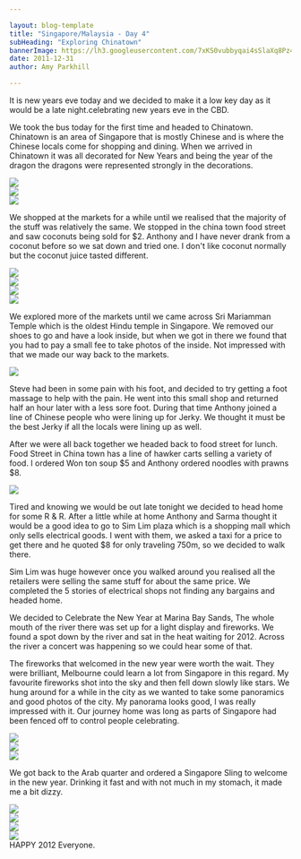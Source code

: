 ```yaml
---

layout: blog-template
title: "Singapore/Malaysia - Day 4"
subHeading: "Exploring Chinatown"
bannerImage: https://lh3.googleusercontent.com/7xKS0vubbyqai4sSlaXq8Pz4j1MS68ISDAxyk2-SHc8Ng6gACGMBUDdastHfHCOxNS-VdJWQjj5yLrxa5Zk4xbS7Ri8_RCeLGyKRNJZCUyX1Cpv2Ou93sg0-z1EX82httuGbdvSGtQ
date: 2011-12-31
author: Amy Parkhill

---
```


It is new years eve today and we decided to make it a low key day as it would be a late night.celebrating new years eve in the CBD.

We took the bus today for the first time and headed to Chinatown. Chinatown is an area of Singapore that is mostly Chinese and is where the Chinese locals come for shopping and dining. When we arrived in Chinatown it was all decorated for New Years and being the year of the dragon the dragons were represented strongly in the decorations.  

<div class="center-image"><img src="https://lh3.googleusercontent.com/b-Cel0tyOKaWy-tyg_QajnsksFMifGTQhyh3KL9JhfNYVA6w2n5-FqbAD4WPAvUNtUuppScaTL-1gBQ5NKJ9xPMF55eXDDRXuVCfzLNSSK4LguKfiU-5T80F-3v0l78Q3x7d-6KK6g" /></div>
<div class="center-image"><img src="https://lh3.googleusercontent.com/Q2ECyoCtmFqun3OtdUJVCmcjgLAJNrLRUMHdK_5qN2OLOkJETHKmwCNqzbW8URa_95FpmXWRbyYWmmaCJhdQyf-6vDSVHZ2DJJfoyqxl59TE1xt9QT-f_8cxOE6Z1moeqVMXvaDfww" /></div>
<div class="center-image"><img src="https://lh3.googleusercontent.com/EZ1YmLc0qfIigcXNdpwm6wPmxTWlQlyhTBCJiPtHnse5VHt1RTTogZvt4eCJTxDXwHIOGcVyq8d62UGp-k3qM1HrIVFx2IhaZLKDnvsEEvEmKO9nnN0a0bCh_4eGxI82yLPzBns3BQ" /></div>

We shopped at the markets for a while until we realised that the majority of the stuff was relatively the same. We stopped in the china town food street and saw coconuts being sold for $2. Anthony and I have never drank from a coconut before so we sat down and tried one. I don't like coconut normally but the coconut juice tasted different.

<div class="center-image"><img src="https://lh3.googleusercontent.com/M7FiDaKH1mDWX4RzvbWzGjPK9U_p9MfHzWBua2wRk7NZqsdyPkBEXfMpW_GRRRjcHWQqBzi3A0oRQj-V14MiVnDUnTVQp79u9WRJsYDFIGF1PYYD9CRFzMLA2FbJQ98C9i62yYot1Q" /></div>
<div class="center-image"><img src="https://lh3.googleusercontent.com/nydxitoeaBFMGYPT9DkO2_gHpS5gzbhq18wj_wxd1O5k0TxgAxnL030S0nlx6xKolA0OdMMob5GlXfvIGEfIvH5veBZa-mNa9ZWPvRXZhQBzq8wZAjIt18zcmmw0w7gIDdHS6PrSug" /></div>
<div class="center-image"><img src="https://lh3.googleusercontent.com/VGPSQRX6ENl-2YIjoAY82zWnUHaPJWvi-MsK4LXG2JhRHW81A59Wk6OQA2SYTJdspol-ANBW9jcYIbiLPd4sM3dzRMKMNK-Ik2riiSYtgeZGSbLdCGjeynwfd_zqQXnXAfSUNwy9Sw" /></div>
<div class="center-image"><img src="https://lh3.googleusercontent.com/nZk_LzdcmSeu_0wZH3dN48-ELJS1uzWzWuDHtj_a-XEJZEgZ7FPViJKe1AoGEeIyEJIOesPjPt7hWXYSMMXEll7NRA8B5IwTBqrO9eRIkAtJjw8hGs7ImSyzlCYaE5IMvekK1wvkRQ" /></div>

We explored more of the markets until we came across Sri Mariamman Temple which is the oldest Hindu temple in Singapore. We removed our shoes to go and have a look inside, but when we got in there we found that you had to pay a small fee to take photos of the inside. Not impressed with that we made our way back to the markets.

<div class="center-image"><img src="https://lh3.googleusercontent.com/PbkqSgYsicd8TQq6HK2K4_coz-Np3_ObFENS6rrPo9ycmj5RD_QSYCQ6slWk0BmhIttr28mpB5tA-xeGX0LeWXgNpQ3d9pn57hbr3ZuJSzRB5nLSocATh8GNV43C5MIaLuEl7RIHlg" /></div>

Steve had been in some pain with his foot, and decided to try getting a foot massage to help with the pain. He went into this small shop and returned half an hour later with a less sore foot. During that time Anthony joined a line of Chinese people who were lining up for Jerky. We thought it must be the best Jerky if all the locals were lining up as well.

After we were all back together we headed back to food street for lunch. Food Street in China town has a line of hawker carts selling a variety of food. I ordered Won ton soup $5 and Anthony ordered noodles with prawns $8.

<div class="center-image"><img src="https://lh3.googleusercontent.com/OceqdqWLY-dWNXdW1pDUFcU5K76kHtoTjJC8rsOmyTrcIjcy7k9RVvMtk6v9m8Stm6ortTf84YA4Usa8mWw90skigCUROAlLRFWttnScnnKrGoCq3OrXIbBrkP9p0AfkTWZNwJkuqA" /></div>

Tired and knowing we would be out late tonight we decided to head home for some R & R. After a little while at home Anthony and Sarma thought it would be a good idea to go to Sim Lim plaza which is a shopping mall which only sells electrical goods. I went with them, we asked a taxi for a price to get there and he quoted $8 for only traveling 750m, so we decided to walk there.

Sim Lim was huge however once you walked around you realised all the retailers were selling the same stuff for about the same price. We completed the 5 stories of electrical shops not finding any bargains and headed home.

We decided to Celebrate the New Year at Marina Bay Sands, The whole mouth of the river there was set up for a light display and fireworks. We found a spot down by the river and sat in the heat waiting for 2012. Across the river a concert was happening so we could hear some of that.

The fireworks that welcomed in the new year were worth the wait. They were brilliant, Melbourne could learn a lot from Singapore in this regard. My favourite fireworks shot into the sky and then fell down slowly like stars. We hung around for a while in the city as we wanted to take some panoramics and good photos of the city. My panorama looks good, I was really impressed with it.  Our journey home was long as parts of Singapore had been fenced off to control people celebrating.

<div class="center-image"><img src="https://lh3.googleusercontent.com/TU9LzuWauUyubfZKHO3mB5-RbvbK3cn3JBxSdDelWqvz5RYcI7VNjcRt7dXPsKz4jwRBEgaNnqQj-JNZkdHFAFb43Cu4fazWo37Bp9aVujShfEIOw0nrC5SvVF9qC9sxPWfTtBArug" /></div>
<div class="center-image"><img src="https://lh3.googleusercontent.com/X3GXQcdtV5DrkXkdUDH-Ad5gl5VV_1-KFOFIGRPYXS_i6o0R07SKEkFlZxovtZ1bC-n7R6Ab5vCn5V7MOESqU27bMLuXVexOUg7NdtqgIySEj6UelJx0kPSX_2Dpo2gAl0PWBUF5Fg" /></div>
<div class="center-image"><img src="https://lh3.googleusercontent.com/LynQDjVtK9q3LSdFouS8i7B3_qf_wNSuSfC_1b3IR6_RjDPLlgcN6HITQie4uJ4WSMOdJuInwtbKNqbYnbAkJFk3sJZkRRNjUtqHN3vGIlZ-tfLNBHJK5_Eh8GcZc3zvOY0fTRG9Sw" /></div>

We got back to the Arab quarter and ordered a Singapore Sling to welcome in the new year. Drinking it fast and with not much in my stomach, it made me a bit dizzy. 

<div class="center-image"><img src="https://lh3.googleusercontent.com/jmw8K-yVo1_LebKL89DjWtJs1XuVZNOwxFHVIv2I0NBYJN-rBAGPpO8oAvRHK7v5ogbYj1AHWXF9gDEGkf-TZ5zprnwbMxMGUy3vI1ZBdbAdceJuvXZVpjkANu7WeTIJ9iDPP2wwrA" /></div>
<div class="center-image"><img src="https://lh3.googleusercontent.com/i_EJyDk2DEtDyhHhWZxCpDXE8vGuCzP1XSVUr9TBFruebSKIunEAmGlX0QYfmGOhzSmjeqrI08z3XNPv-dL-9aGIifvBX4P-pP-tYlJvREOXwOHrDG-EqCu-vmmdnJUTAJv3USuaIA" /></div>
<div class="center-image"><img src="https://lh3.googleusercontent.com/STMD5JpZMgY0xYedT2zKuWQoWSvxB1AjvCN9ovFqs-Bfu8YDaY288KELcLpXFIxP_mla7SdP-BRYxgdmPDolul3S4MaDqSG65qVLrHOk8O7N-QEB3kk0FwFXkskkZO6W9sJzdC1gkg" /></div>
<div class="center-image"><img src="https://lh3.googleusercontent.com/IcPfU4aHlfB212980aneS8PkccMAN0jvw3CXxQVH4TrTVoySRdtrK0TjnIZsC1b-Iooq6FiYI4-j7DcjFl7oGp9Kj6EYS2BebDacbAhaUPNcNaBd8UPqFi7SMs0dPfkkOKZa-4FDTQ" /></div>
HAPPY 2012 Everyone. 




